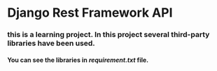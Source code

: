 # Django Rest Framework API

### this is a learning project. In this project several third-party libraries have been used.

#### You can see the libraries in _requirement.txt_ file.
